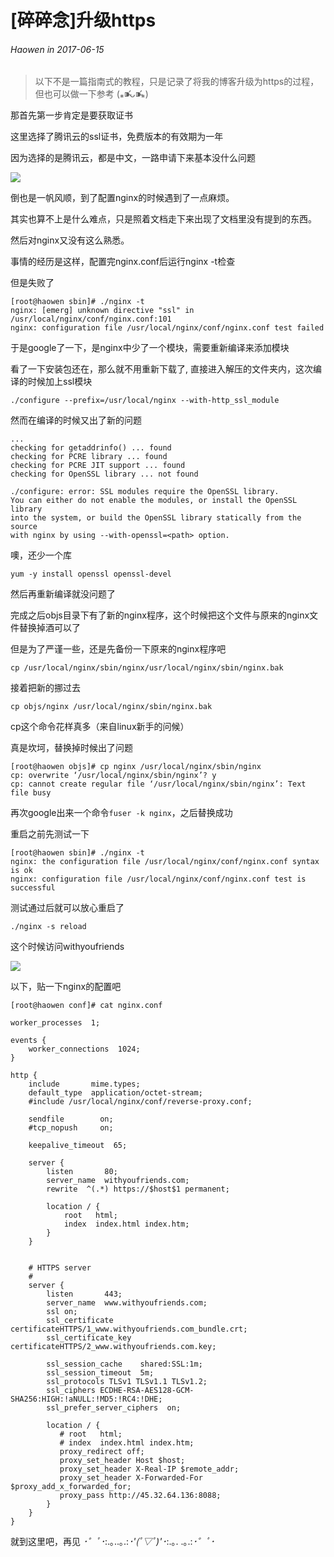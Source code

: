 # \[碎碎念\]升级https
###### Haowen in 2017-06-15

>  以下不是一篇指南式的教程，只是记录了将我的博客升级为https的过程，但也可以做一下参考 (⁎⁍̴̛ᴗ⁍̴̛⁎)

那首先第一步肯定是要获取证书

这里选择了腾讯云的ssl证书，免费版本的有效期为一年

因为选择的是腾讯云，都是中文，一路申请下来基本没什么问题

![](http://function.withyoufriends.com/image/doc/170615-2.png)

倒也是一帆风顺，到了配置nginx的时候遇到了一点麻烦。

其实也算不上是什么难点，只是照着文档走下来出现了文档里没有提到的东西。

然后对nginx又没有这么熟悉。

事情的经历是这样，配置完nginx.conf后运行nginx -t检查

但是失败了

	[root@haowen sbin]# ./nginx -t
	nginx: [emerg] unknown directive "ssl" in /usr/local/nginx/conf/nginx.conf:101
	nginx: configuration file /usr/local/nginx/conf/nginx.conf test failed

于是google了一下，是nginx中少了一个模块，需要重新编译来添加模块


看了一下安装包还在，那么就不用重新下载了, 直接进入解压的文件夹内，这次编译的时候加上ssl模块

	./configure --prefix=/usr/local/nginx --with-http_ssl_module

然而在编译的时候又出了新的问题

	...
	checking for getaddrinfo() ... found
	checking for PCRE library ... found
	checking for PCRE JIT support ... found
	checking for OpenSSL library ... not found

	./configure: error: SSL modules require the OpenSSL library.
	You can either do not enable the modules, or install the OpenSSL library
	into the system, or build the OpenSSL library statically from the source
	with nginx by using --with-openssl=<path> option.

噢，还少一个库

	yum -y install openssl openssl-devel

然后再重新编译就没问题了

完成之后objs目录下有了新的nginx程序，这个时候把这个文件与原来的nginx文件替换掉酒可以了

但是为了严谨一些，还是先备份一下原来的nginx程序吧

	cp /usr/local/nginx/sbin/nginx/usr/local/nginx/sbin/nginx.bak

接着把新的挪过去

	cp objs/nginx /usr/local/nginx/sbin/nginx.bak

cp这个命令花样真多（来自linux新手的问候）

真是坎坷，替换掉时候出了问题

	[root@haowen objs]# cp nginx /usr/local/nginx/sbin/nginx
	cp: overwrite ‘/usr/local/nginx/sbin/nginx’? y
	cp: cannot create regular file ‘/usr/local/nginx/sbin/nginx’: Text file busy

再次google出来一个命令```fuser -k nginx```，之后替换成功

重启之前先测试一下

	[root@haowen sbin]# ./nginx -t
	nginx: the configuration file /usr/local/nginx/conf/nginx.conf syntax is ok
	nginx: configuration file /usr/local/nginx/conf/nginx.conf test is successful

测试通过后就可以放心重启了

	./nginx -s reload

这个时候访问withyoufriends

![](http://function.withyoufriends.com/image/doc/170615-1.png)

以下，贴一下nginx的配置吧

	[root@haowen conf]# cat nginx.conf

	worker_processes  1;

	events {
	    worker_connections  1024;
	}

	http {
	    include       mime.types;
	    default_type  application/octet-stream;
	    #include /usr/local/nginx/conf/reverse-proxy.conf;

	    sendfile        on;
	    #tcp_nopush     on;

	    keepalive_timeout  65;

	    server {
	        listen       80;
	        server_name  withyoufriends.com;
			rewrite  ^(.*) https://$host$1 permanent;

	        location / {
	            root   html;
	            index  index.html index.htm;
	        }
	    }


	    # HTTPS server
	    #
	    server {
	        listen       443;
	        server_name  www.withyoufriends.com;
			ssl on;
	        ssl_certificate      certificateHTTPS/1_www.withyoufriends.com_bundle.crt;
	        ssl_certificate_key  certificateHTTPS/2_www.withyoufriends.com.key;

	        ssl_session_cache    shared:SSL:1m;
	        ssl_session_timeout  5m;
			ssl_protocols TLSv1 TLSv1.1 TLSv1.2;
			ssl_ciphers ECDHE-RSA-AES128-GCM-SHA256:HIGH:!aNULL:!MD5:!RC4:!DHE;
	 		ssl_prefer_server_ciphers  on;

	        location / {
	           # root   html;
	           # index  index.html index.htm;
	           proxy_redirect off;
	       	   proxy_set_header Host $host;
	           proxy_set_header X-Real-IP $remote_addr;
	           proxy_set_header X-Forwarded-For $proxy_add_x_forwarded_for;
	           proxy_pass http://45.32.64.136:8088;
	        }
	    }
	}

就到这里吧，再见 *･゜ﾟ･*\:.｡..｡.\:*･'\(*ﾟ▽ﾟ*\)'･*\:.｡. .｡.\:*･゜ﾟ･*
